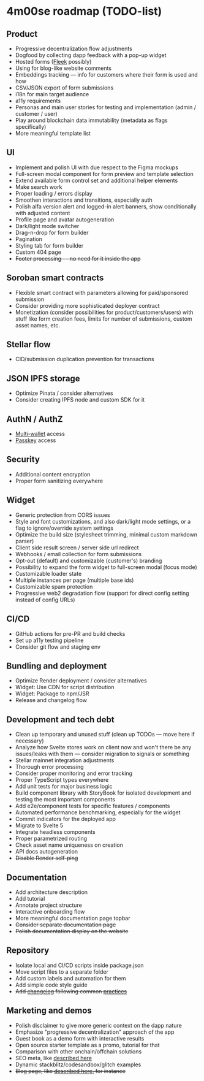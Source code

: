 # 4m00se roadmap (TODO-list)

## Product

- Progressive decentralization flow adjustments
- Dogfood by collecting dapp feedback with a pop-up widget
- Hosted forms ([Fleek](https://fleek.co/) possibly)
- Using for blog-like website comments
- Embeddings tracking — info for customers where their form is used and how
- CSV/JSON export of form submissions
- i18n for main target audience
- a11y requirements
- Personas and main user stories for testing and implementation (admin / customer / user)
- Play around blockchain data immutability (metadata as flags specifically)
- More meaningful template list

## UI

- Implement and polish UI with due respect to the Figma mockups
- Full-screen modal component for form preview and template selection
- Extend available form control set and additional helper elements
- Make search work
- Proper loading / errors display
- Smoothen interactions and transitions, especially auth
- Polish alfa version alert and logged-in alert banners, show conditionally with adjusted content
- Profile page and avatar autogeneration
- Dark/light mode switcher
- Drag-n-drop for form builder
- Pagination
- Styling tab for form builder
- Custom 404 page
- ~~Footer processing — no need for it inside the app~~

## Soroban smart contracts

- Flexible smart contract with parameters allowing for paid/sponsored submission
- Consider providing more sophisticated deployer contract
- Monetization (consider possibilities for product/customers/users) with stuff like form creation fees, limits for number of submissions, custom asset names, etc.

## Stellar flow

- CID/submission duplication prevention for transactions

## JSON IPFS storage

- Optimize Pinata / consider alternatives
- Consider creating IPFS node and custom SDK for it

## AuthN / AuthZ

- [Multi-wallet](https://stellarwalletskit.dev/) access
- [Passkey](https://kalepail.com/blockchain/the-passkey-powered-future-of-web3) access

## Security

- Additional content encryption
- Proper form sanitizing everywhere

## Widget

- Generic protection from CORS issues
- Style and font customizations, and also dark/light mode settings, or a flag to ignore/override system settings
- Optimize the build size (stylesheet trimming, minimal custom markdown parser)
- Client side result screen / server side url redirect
- Webhooks / email collection for form submissions
- Opt-out (default) and customizable (customer's) branding
- Possibility to expand the form widget to full-screen modal (focus mode)
- Customizable loader state
- Multiple instances per page (multiple base ids)
- Customizable spam protection
- Progressive web2 degradation flow (support for direct config setting instead of config URLs)

## CI/CD

- GitHub actions for pre-PR and build checks
- Set up a11y testing pipeline
- Consider git flow and staging env

## Bundling and deployment

- Optimize Render deployment / consider alternatives
- Widget: Use CDN for script distribution
- Widget: Package to npm/JSR
- Release and changelog flow

## Development and tech debt

- Clean up temporary and unused stuff (clean up TODOs — move here if necessary)
- Analyze how Svelte stores work on client now and won't there be any issues/leaks with them — consider migration to signals or something
- Stellar mainnet integration adjustments
- Thorough error processing
- Consider proper monitoring and error tracking
- Proper TypeScript types everywhere
- Add unit tests for major business logic
- Build component library with StoryBook for isolated development and testing the most important components
- Add e2e/component tests for specific features / components
- Automated performance benchmarking, especially for the widget
- Commit indicators for the deployed app
- Migrate to Svelte 5
- Integrate headless components
- Proper parametrized routing
- Check asset name uniqueness on creation
- API docs autogeneration
- ~~Disable Render self-ping~~

## Documentation

- Add architecture description
- Add tutorial
- Annotate project structure
- Interactive onboarding flow
- More meaningful documentation page topbar
- ~~Consider separate documentation page~~
- ~~Polish documentation display on the website~~

## Repository

- Isolate local and CI/CD scripts inside package.json
- Move script files to a separate folder
- Add custom labels and automation for them
- Add simple code style guide
- ~~Add [changelog](https://xavd.id/blog/post/effective-changelogs) following common [practices](https://keepachangelog.com/en/1.1.0/)~~

## Marketing and demos

- Polish disclaimer to give more generic context on the dapp nature
- Emphasize "progressive decentralization" approach of the app
- Guest book as a demo form with interactive results
- Open source starter template as a promo, tutorial for that
- Comparison with other onchain/offchain solutions
- SEO meta, like [described here](https://rodneylab.com/sveltekit-seo/)
- Dynamic stackblitz/codesandbox/glitch examples
- ~~Blog page, like [described here](https://rodneylab.com/sveltekit-blog-starter/), for instance~~
